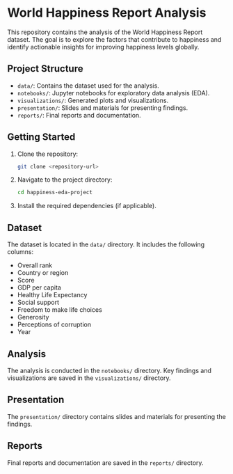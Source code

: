# World Happiness Report Analysis

This repository contains the analysis of the World Happiness Report dataset. The goal is to explore the factors that contribute to happiness and identify actionable insights for improving happiness levels globally.

## Project Structure

- `data/`: Contains the dataset used for the analysis.
- `notebooks/`: Jupyter notebooks for exploratory data analysis (EDA).
- `visualizations/`: Generated plots and visualizations.
- `presentation/`: Slides and materials for presenting findings.
- `reports/`: Final reports and documentation.

## Getting Started

1. Clone the repository:
   ```bash
   git clone <repository-url>
   ```
2. Navigate to the project directory:
   ```bash
   cd happiness-eda-project
   ```
3. Install the required dependencies (if applicable).

## Dataset

The dataset is located in the `data/` directory. It includes the following columns:
- Overall rank
- Country or region
- Score
- GDP per capita
- Healthy Life Expectancy
- Social support
- Freedom to make life choices
- Generosity
- Perceptions of corruption
- Year

## Analysis

The analysis is conducted in the `notebooks/` directory. Key findings and visualizations are saved in the `visualizations/` directory.

## Presentation

The `presentation/` directory contains slides and materials for presenting the findings.

## Reports

Final reports and documentation are saved in the `reports/` directory.
